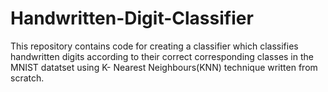 # Handwritten-Digit-Classifier
This repository contains code for creating a classifier which classifies handwritten digits according to their correct corresponding classes in the MNIST datatset using K- Nearest Neighbours(KNN) technique written from scratch.
